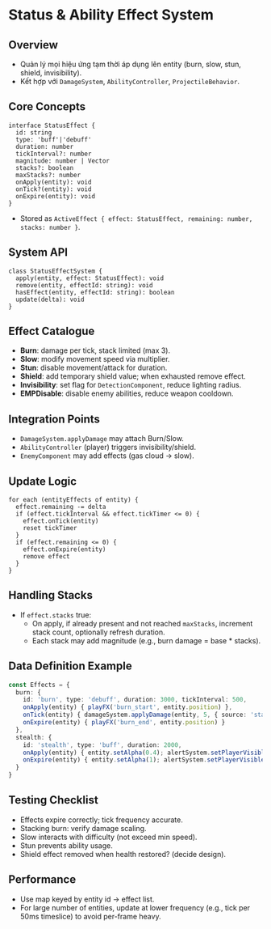 # Status & Ability Effect System

## Overview
- Quản lý mọi hiệu ứng tạm thời áp dụng lên entity (burn, slow, stun, shield, invisibility).
- Kết hợp với `DamageSystem`, `AbilityController`, `ProjectileBehavior`.

## Core Concepts
```
interface StatusEffect {
  id: string
  type: 'buff'|'debuff'
  duration: number
  tickInterval?: number
  magnitude: number | Vector
  stacks?: boolean
  maxStacks?: number
  onApply(entity): void
  onTick?(entity): void
  onExpire(entity): void
}
```
- Stored as `ActiveEffect { effect: StatusEffect, remaining: number, stacks: number }`.

## System API
```
class StatusEffectSystem {
  apply(entity, effect: StatusEffect): void
  remove(entity, effectId: string): void
  hasEffect(entity, effectId: string): boolean
  update(delta): void
}
```

## Effect Catalogue
- **Burn**: damage per tick, stack limited (max 3).
- **Slow**: modify movement speed via multiplier.
- **Stun**: disable movement/attack for duration.
- **Shield**: add temporary shield value; when exhausted remove effect.
- **Invisibility**: set flag for `DetectionComponent`, reduce lighting radius.
- **EMPDisable**: disable enemy abilities, reduce weapon cooldown.

## Integration Points
- `DamageSystem.applyDamage` may attach Burn/Slow.
- `AbilityController` (player) triggers invisibility/shield.
- `EnemyComponent` may add effects (gas cloud -> slow).

## Update Logic
```
for each (entityEffects of entity) {
  effect.remaining -= delta
  if (effect.tickInterval && effect.tickTimer <= 0) {
    effect.onTick(entity)
    reset tickTimer
  }
  if (effect.remaining <= 0) {
    effect.onExpire(entity)
    remove effect
  }
}
```

## Handling Stacks
- If `effect.stacks` true:
  - On apply, if already present and not reached `maxStacks`, increment stack count, optionally refresh duration.
  - Each stack may add magnitude (e.g., burn damage = base * stacks).

## Data Definition Example
```ts
const Effects = {
  burn: {
    id: 'burn', type: 'debuff', duration: 3000, tickInterval: 500,
    onApply(entity) { playFX('burn_start', entity.position) },
    onTick(entity) { damageSystem.applyDamage(entity, 5, { source: 'status_burn' }) },
    onExpire(entity) { playFX('burn_end', entity.position) }
  },
  stealth: {
    id: 'stealth', type: 'buff', duration: 2000,
    onApply(entity) { entity.setAlpha(0.4); alertSystem.setPlayerVisible(false) },
    onExpire(entity) { entity.setAlpha(1); alertSystem.setPlayerVisible(true) }
  }
}
```

## Testing Checklist
- Effects expire correctly; tick frequency accurate.
- Stacking burn: verify damage scaling.
- Slow interacts with difficulty (not exceed min speed).
- Stun prevents ability usage.
- Shield effect removed when health restored? (decide design).

## Performance
- Use map keyed by entity id -> effect list.
- For large number of entities, update at lower frequency (e.g., tick per 50ms timeslice) to avoid per-frame heavy.
